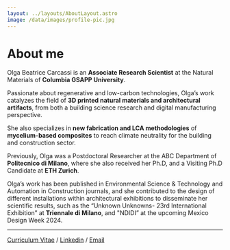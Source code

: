 ```yaml
---
layout: ../layouts/AboutLayout.astro
image: /data/images/profile-pic.jpg
---
```


# About me

Olga Beatrice Carcassi is an <b>Associate Research Scientist</b> at the Natural Materials of <b>Columbia GSAPP University</b>. 

Passionate about regenerative and low-carbon technologies, Olga’s work catalyzes the field of <b>3D printed natural materials and architectural artifacts</b>, from both a building science research and digital manufacturing perspective. 

She also specializes in <b>new fabrication and LCA methodologies</b> of <b>mycelium-based composites</b> to reach climate neutrality for the building and construction sector. 

Previously, Olga was a Postdoctoral Researcher at the ABC Department of <b>Politecnico di Milano</b>, where she also received her Ph.D, and a Visiting Ph.D Candidate at <b>ETH Zurich</b>. 

Olga’s work has been published in Environmental Science & Technology and Automation in Construction journals, and she contributed to the design of different installations within architectural exhibitions to disseminate her scientific results, such as the “Unknown Unknowns- 23rd International Exhibition” at <b>Triennale di Milano</b>, and "NDIDI” at the upcoming Mexico Design Week 2024.

---

[Curriculum Vitae](https://drive.google.com/file/d/1kGTTlxTiJYfBsmd2tTO2SN61OpFaITzH/view) / [Linkedin](https://www.linkedin.com/in/olga-beatrice-carcassi-0912aa122/) / [Email](mailto:obc2101@columbia.edu)
